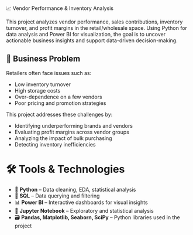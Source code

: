  📈 Vendor Performance & Inventory Analysis

This project analyzes vendor performance, sales contributions, inventory turnover, and profit margins in the retail/wholesale space. Using Python for data analysis and Power BI for visualization, the goal is to uncover actionable business insights and support data-driven decision-making.



## 💼 Business Problem

Retailers often face issues such as:
- Low inventory turnover
- High storage costs
- Over-dependence on a few vendors
- Poor pricing and promotion strategies

This project addresses these challenges by:
- Identifying underperforming brands and vendors
- Evaluating profit margins across vendor groups
- Analyzing the impact of bulk purchasing
- Detecting inventory inefficiencies



# 🛠️ Tools & Technologies

- 🐍 **Python** – Data cleaning, EDA, statistical analysis
- 🧮 **SQL** – Data querying and filtering
- 📊 **Power BI** – Interactive dashboards for visual insights
- 📓 **Jupyter Notebook** – Exploratory and statistical analysis
- 🗃️ **Pandas, Matplotlib, Seaborn, SciPy** – Python libraries used in the project


